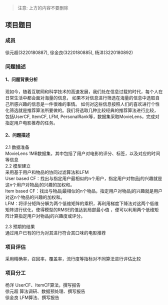 ﻿---
layout: page
mathjax: true
permalink: /2019/projects/p12/proposal/
---

> 注意: 上方的内容不要删除

## 项目题目 


### 成员
徐元超(3220180887), 徐金良(3220180885), 杨洋(3220180892)

### 问题描述

#### 1、问题背景分析
现如今，随着互联网和科学技术的高速发展，我们处在信息过载的时代，每个人在日常生活中都会面对海量的信息，
如果不对信息进行筛选在海量的信息中选取自己所感兴趣的信息是一件很难的事情。
如何对这些信息按照人们的喜欢进行个性化筛选就是推荐算法所要做的。我们将选取几种比较经典的推荐算法进行比较，
包括UserCF, ItemCF, LFM, PersonalRank等，数据集采取MovieLens，完成对指定用户电影推荐的任务。
#### 2、问题描述

2.1 数据准备  
MovieLens 1MB数据集，其中包括了用户对电影的评分、标签，以及对应的时间等信息  
2.2 模型建立  
采用基于用户和物品的协同过滤算法和LFM  
User based CF：找出与指定用户最相似的n个用户，指定用户对物品j的兴趣就是这n个用户对物品j的兴趣的加权和。  
Item based CF：找出与物品j最相似的n个物品，指定用户对物品j的兴趣就是用户对这n个物品的兴趣的加权和。  
LFM：将评分矩阵分解为两个低维矩阵的乘积，再利用梯度下降法对这两个低维矩阵进行优化，使得模型的RMSE的值达到局部最小值
，便可以利用两个低维矩阵计算指定用户对物品j的兴趣度或评分。 

2.3 预期的结果  
通过用户已有的行为对其进行符合其口味的电影推荐  
### 项目评估
采用精确率，召回率，覆盖率，流行度等指标对不同算法进行评估比较  
### 项目分工
杨洋 UserCF、ItemCF算法，撰写报告  
徐元超 算法调研、数据预处理、撰写报告  
徐金良 LFM算法、撰写报告  